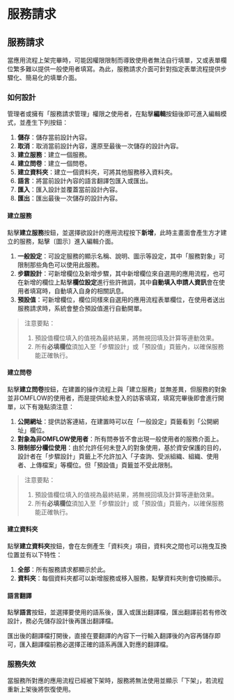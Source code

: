 # 服務請求

## 服務請求

當應用流程上架完畢時，可能因權限限制而導致使用者無法自行填單，又或表單欄位繁多難以提供一般使用者填寫。為此，服務請求介面可針對指定表單流程提供步驟化、簡易化的填單介面。

### 如何設計

管理者或擁有「服務請求管理」權限之使用者，在點擊**編輯**按鈕後即可進入編輯模式，並產生下列按鈕：

1. **儲存**：儲存當前設計內容。
2. **取消**：取消當前設計內容，還原至最後一次儲存的設計內容。
3. **建立服務**：建立一個服務。
4. **建立問卷**：建立一個問卷。
5. **建立資料夾**：建立一個資料夾，可將其他服務移入資料夾。
6. **語言**：將當前設計內容的語言翻譯包匯入或匯出。
7. **匯入**：匯入設計並覆蓋當前設計內容。
8. **匯出**：匯出最後一次儲存的設計內容。

#### 建立服務

點擊**建立服務**按鈕，並選擇欲設計的應用流程按下**新增**，此時主畫面會產生方才建立的服務，點擊〔圖示〕進入編輯介面。

1. **一般設定**：可設定服務的顯示名稱、說明、圖示等設定，其中「服務對象」可限制那些角色可以使用此服務。
2. **步驟設計**：可新增欄位及新增步驟，其中新增欄位來自選用的應用流程，也可在新增的欄位上點擊**欄位設定**進行些許微調，其中**自動填入申請人資訊**會在使用者填寫時，自動填入自身的相關訊息。
3. **預設值**：可新增欄位，欄位同樣來自選用的應用流程表單欄位，在使用者送出服務請求時，系統會整合預設值進行自動開單。

> 注意要點：
>
> 1. 預設值欄位填入的值視為最終結果，將無視回填及計算等連動效果。
> 2. 所有**必填欄位**須加入至「步驟設計」或「預設值」頁籤內，以確保服務能正確執行。

#### 建立問卷

點擊**建立問卷**按鈕，在建置的操作流程上與「建立服務」並無差異，但服務的對象並非OMFLOW的使用者，而是提供給未登入的訪客填寫，填寫完畢後即會進行開單，以下有幾點須注意：

1. **公開網址**：提供訪客連結，在建置時可以在「一般設定」頁籤看到「公開網址」欄位。
2. **對象為非OMFLOW使用者**：所有問券皆不會出現一般使用者的服務介面上。
3. **限制部分欄位使用**：由於允許任何未登入的對象使用，基於資安保護的目的，設計者在「步驟設計」頁籤上不允許加入「子查詢、受派組織、組織、使用者、上傳檔案」等欄位。但「預設值」頁籤並不受此限制。

> 注意要點：
>
> 1. 預設值欄位填入的值視為最終結果，將無視回填及計算等連動效果。
> 2. 所有**必填欄位**須加入至「步驟設計」或「預設值」頁籤內，以確保服務能正確執行。

#### 建立資料夾

點擊**建立資料夾**按鈕，會在左側產生「資料夾」項目，資料夾之間也可以拖曳互換位置並有以下特性：

1. **全部**：所有服務請求都顯示於此。
2. **資料夾**：每個資料夾都可以新增服務或移入服務，點擊資料夾則會切換顯示。

#### 語言翻譯

點擊**語言**按鈕，並選擇要使用的語系後，匯入或匯出翻譯檔，匯出翻譯前若有修改設計，務必先儲存設計後再匯出翻譯檔。

匯出後的翻譯檔打開後，直接在要翻譯的內容下一行輸入翻譯後的內容再儲存即可，匯入翻譯檔前務必選擇正確的語系再匯入對應的翻譯檔。

### 服務失效

當服務所對應的應用流程已經被下架時，服務將無法使用並顯示「下架」，若流程重新上架後將恢復使用。
